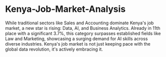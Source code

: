 # Kenya-Job-Market-Analysis

While traditional sectors like Sales and Accounting dominate Kenya's job market, a new star is rising: Data, AI, and Business Analytics. Already in 11th place with a significant 3.7%, this category surpasses established fields like Law and Marketing, showcasing a surging demand for AI skills across diverse industries. Kenya's job market is not just keeping pace with the global data revolution, it's actively embracing it.
